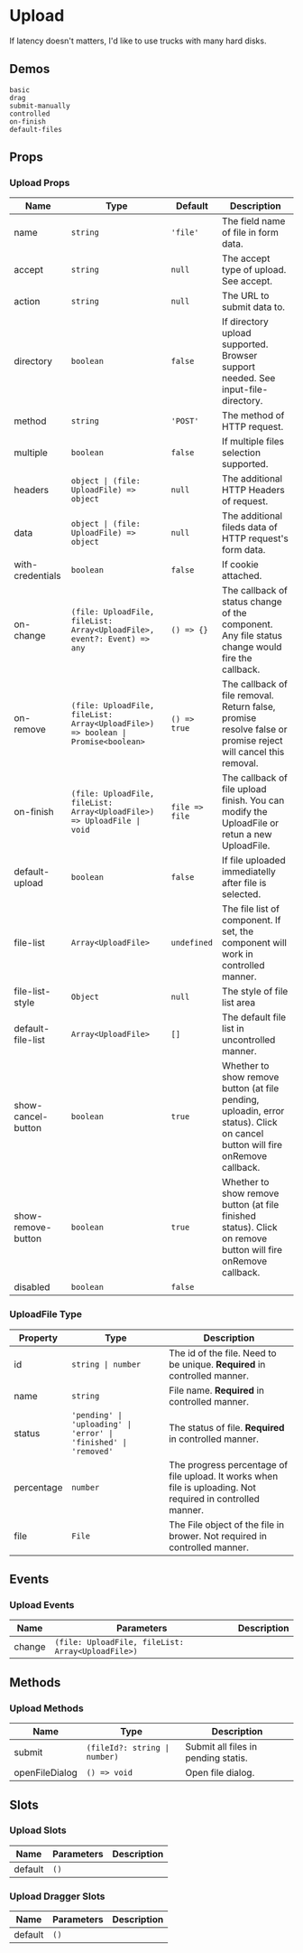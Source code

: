 # Upload
If latency doesn't matters, I'd like to use trucks with many hard disks.

## Demos
```demo
basic
drag
submit-manually
controlled
on-finish
default-files
```
## Props
### Upload Props
|Name|Type|Default|Description|
|-|-|-|-|
|name|`string`|`'file'`|The field name of file in form data.|
|accept|`string`|`null`|The accept type of upload. See <n-a href="https://developer.mozilla.org/en-US/docs/Web/HTML/Element/input/file#accept">accept</n-a>.|
|action|`string`|`null`|The URL to submit data to.|
|directory|`boolean`|`false`|If directory upload supported. Browser support needed. See <n-a href="https://caniuse.com/#feat=input-file-directory">input-file-directory</n-a>.|
|method|`string`|`'POST'`|The method of HTTP request.|
|multiple|`boolean`|`false`|If multiple files selection supported.|
|headers|`object \| (file: UploadFile) => object`|`null`|The additional HTTP Headers of request.|
|data|`object \| (file: UploadFile) => object`|`null`|The additional fileds data of HTTP request's form data.|
|with-credentials|`boolean`|`false`|If cookie attached.|
|on-change|`(file: UploadFile, fileList: Array<UploadFile>, event?: Event) => any`|`() => {}`|The callback of status change of the component. Any file status change would fire the callback.|
|on-remove|`(file: UploadFile, fileList: Array<UploadFile>) => boolean \| Promise<boolean>`|`() => true`|The callback of file removal. Return false, promise resolve false or promise reject will cancel this removal.|
|on-finish|`(file: UploadFile, fileList: Array<UploadFile>) => UploadFile \| void`|`file => file`|The callback of file upload finish. You can modify the UploadFile or retun a new UploadFile.|
|default-upload|`boolean`|`false`|If file uploaded immediatelly after file is selected.|
|file-list|`Array<UploadFile>`|`undefined`|The file list of component. If set, the component will work in controlled manner.|
|file-list-style|`Object`|`null`|The style of file list area|
|default-file-list|`Array<UploadFile>`|`[]`|The default file list in uncontrolled manner.|
|show-cancel-button|`boolean`|`true`|Whether to show remove button (at file pending, uploadin, error status). Click on cancel button will fire onRemove callback.|
|show-remove-button|`boolean`|`true`|Whether to show remove button (at file finished status). Click on remove button will fire onRemove callback.|
|disabled|`boolean`|`false`||

### UploadFile Type
|Property|Type|Description|
|-|-|-|
|id|`string \| number`|The id of the file. Need to be unique. **Required** in controlled manner.|
|name|`string`|File name. **Required** in controlled manner.|
|status|`'pending' \| 'uploading' \| 'error' \| 'finished' \| 'removed'`|The status of file. **Required** in controlled manner.|
|percentage|`number`|The progress percentage of file upload. It works when file is uploading. Not required in controlled manner.|
|file|`File`|The File object of the file in brower. Not required in controlled manner.|

## Events
### Upload Events
|Name|Parameters|Description|
|-|-|-|
|change|`(file: UploadFile, fileList: Array<UploadFile>)`||

## Methods
### Upload Methods
|Name|Type|Description|
|-|-|-|
|submit|`(fileId?: string \| number)`|Submit all files in pending statis.|
|openFileDialog|`() => void`|Open file dialog.|

## Slots
### Upload Slots
|Name|Parameters|Description|
|-|-|-|
|default|`()`||

### Upload Dragger Slots
|Name|Parameters|Description|
|-|-|-|
|default|`()`||
